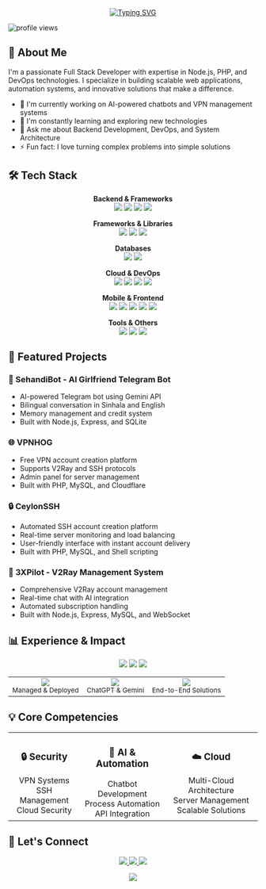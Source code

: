 <!-- Typing SVG -->
<div align="center">
  <a href="https://git.io/typing-svg"><img src="https://readme-typing-svg.demolab.com?font=Fira+Code&weight=600&size=28&duration=4000&pause=1000&color=3F97F7&center=true&vCenter=true&random=false&width=435&lines=Hi+%F0%9F%91%8B+I'm+Chathuranga;Full+Stack+Developer;Backend+Developer;DevOps+Engineer" alt="Typing SVG" /></a>
</div>

<!-- Profile Views Counter -->
<p align="left"> <img src="https://komarev.com/ghpvc/?username=chathurangac91&label=Profile%20views&color=0e75b6&style=flat" alt="profile views" /> </p>

<!-- About Me Section -->
## 🚀 About Me

I'm a passionate Full Stack Developer with expertise in Node.js, PHP, and DevOps technologies. I specialize in building scalable web applications, automation systems, and innovative solutions that make a difference.

- 🔭 I'm currently working on AI-powered chatbots and VPN management systems
- 🌱 I'm constantly learning and exploring new technologies
- 💬 Ask me about Backend Development, DevOps, and System Architecture
- ⚡ Fun fact: I love turning complex problems into simple solutions

<!-- Tech Stack Section -->
## 🛠️ Tech Stack

<p align="center">
  <b>Backend & Frameworks</b><br>
  <img src="https://img.shields.io/badge/Node.js-339933?style=for-the-badge&logo=nodedotjs&logoColor=white" />
  <img src="https://img.shields.io/badge/PHP-777BB4?style=for-the-badge&logo=php&logoColor=white" />
  <img src="https://img.shields.io/badge/Python-3776AB?style=for-the-badge&logo=python&logoColor=white" />
  <img src="https://img.shields.io/badge/Java-ED8B00?style=for-the-badge&logo=openjdk&logoColor=white" />
</p>

<p align="center">
  <b>Frameworks & Libraries</b><br>
  <img src="https://img.shields.io/badge/Express.js-000000?style=for-the-badge&logo=express&logoColor=white" />
  <img src="https://img.shields.io/badge/CodeIgniter-%23EF4223.svg?style=for-the-badge&logo=codeIgniter&logoColor=white" />
  <img src="https://img.shields.io/badge/Laravel-FF2D20?style=for-the-badge&logo=laravel&logoColor=white" />
</p>

<p align="center">
  <b>Databases</b><br>
  <img src="https://img.shields.io/badge/MySQL-005C84?style=for-the-badge&logo=mysql&logoColor=white" />
  <img src="https://img.shields.io/badge/SQLite-07405E?style=for-the-badge&logo=sqlite&logoColor=white" />
</p>

<p align="center">
  <b>Cloud & DevOps</b><br>
  <img src="https://img.shields.io/badge/microsoft%20azure-0089D6?style=for-the-badge&logo=microsoft-azure&logoColor=white" />
  <img src="https://img.shields.io/badge/Amazon_AWS-FF9900?style=for-the-badge&logo=amazonaws&logoColor=white" />
  <img src="https://img.shields.io/badge/Oracle_Cloud-F80000?style=for-the-badge&logo=oracle&logoColor=white" />
  <img src="https://img.shields.io/badge/Google_Cloud-4285F4?style=for-the-badge&logo=google-cloud&logoColor=white" />
</p>

<p align="center">
  <b>Mobile & Frontend</b><br>
  <img src="https://img.shields.io/badge/Ionic-3880FF?style=for-the-badge&logo=ionic&logoColor=white" />
  <img src="https://img.shields.io/badge/HTML5-E34F26?style=for-the-badge&logo=html5&logoColor=white" />
  <img src="https://img.shields.io/badge/CSS3-1572B6?style=for-the-badge&logo=css3&logoColor=white" />
  <img src="https://img.shields.io/badge/JavaScript-323330?style=for-the-badge&logo=javascript&logoColor=F7DF1E" />
  <img src="https://img.shields.io/badge/XML-ff6600?style=for-the-badge&logo=xml&logoColor=white" />
</p>

<p align="center">
  <b>Tools & Others</b><br>
  <img src="https://img.shields.io/badge/Shell_Script-121011?style=for-the-badge&logo=gnu-bash&logoColor=white" />
  <img src="https://img.shields.io/badge/Git-F05032?style=for-the-badge&logo=git&logoColor=white" />
  <img src="https://img.shields.io/badge/Cloudflare-F38020?style=for-the-badge&logo=Cloudflare&logoColor=white" />
</p>

<!-- Featured Projects Section -->
## 🌟 Featured Projects

### 🤖 SehandiBot - AI Girlfriend Telegram Bot
- AI-powered Telegram bot using Gemini API
- Bilingual conversation in Sinhala and English
- Memory management and credit system
- Built with Node.js, Express, and SQLite

### 🌐 VPNHOG
- Free VPN account creation platform
- Supports V2Ray and SSH protocols
- Admin panel for server management
- Built with PHP, MySQL, and Cloudflare

### 🔒 CeylonSSH
- Automated SSH account creation platform
- Real-time server monitoring and load balancing
- User-friendly interface with instant account delivery
- Built with PHP, MySQL, and Shell scripting

### 💼 3XPilot - V2Ray Management System
- Comprehensive V2Ray account management
- Real-time chat with AI integration
- Automated subscription handling
- Built with Node.js, Express, MySQL, and WebSocket

<!-- Stats Section -->
## 📊 Experience & Impact

<p align="center">
  <img src="https://img.shields.io/badge/Experience-7%2B%20Years-brightgreen?style=for-the-badge" />
  <img src="https://img.shields.io/badge/Projects-50%2B-blue?style=for-the-badge" />
  <img src="https://img.shields.io/badge/Clients-Global-orange?style=for-the-badge" />
</p>

<table align="center">
  <tr>
    <td align="center">
      <img src="https://img.shields.io/badge/Cloud%20Infrastructure-100%2B%20Servers-informational?style=flat-square" /><br/>
      <sub>Managed & Deployed</sub>
    </td>
    <td align="center">
      <img src="https://img.shields.io/badge/AI%20Integration-Multiple%20Projects-success?style=flat-square" /><br/>
      <sub>ChatGPT & Gemini</sub>
    </td>
    <td align="center">
      <img src="https://img.shields.io/badge/System%20Architecture-Full%20Stack-blueviolet?style=flat-square" /><br/>
      <sub>End-to-End Solutions</sub>
    </td>
  </tr>
</table>

## 💡 Core Competencies

<table align="center">
  <tr>
    <td align="center">
      <h3>🔒 Security</h3>
      VPN Systems<br/>
      SSH Management<br/>
      Cloud Security
    </td>
    <td align="center">
      <h3>🤖 AI & Automation</h3>
      Chatbot Development<br/>
      Process Automation<br/>
      API Integration
    </td>
    <td align="center">
      <h3>☁️ Cloud</h3>
      Multi-Cloud Architecture<br/>
      Server Management<br/>
      Scalable Solutions
    </td>
  </tr>
</table>

<!-- Connect Section -->
## 🤝 Let's Connect

<p align="center">
  <a href="https://linkedin.com/in/chathuranga-kalupahana" target="_blank">
    <img src="https://img.shields.io/badge/LinkedIn-0077B5?style=for-the-badge&logo=linkedin&logoColor=white" />
  </a>
  <a href="https://t.me/Ch4thurang4X" target="_blank">
    <img src="https://img.shields.io/badge/Telegram-2CA5E0?style=for-the-badge&logo=telegram&logoColor=white" />
  </a>
  <a href="mailto:chanakac.91@gmail.com">
    <img src="https://img.shields.io/badge/Gmail-D14836?style=for-the-badge&logo=gmail&logoColor=white" />
  </a>
</p>

<!-- Footer -->
<p align="center">
  <img src="https://capsule-render.vercel.app/api?type=waving&color=gradient&height=100&section=footer"/>
</p> 
